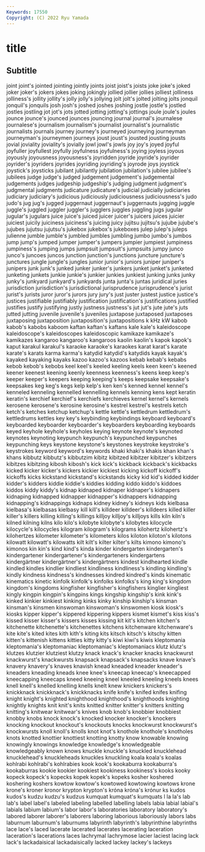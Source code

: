 ```yaml
---
Keywords: 17550
Copyright: (C) 2022 Ryu Yamada
---
```



# title

## Subtitle
joint
joint's jointed jointing jointly joints joist joist's joists joke joke's
joked joker joker's jokers jokes joking jokingly jollied jollier jollies
jolliest jolliness jolliness's jollity jollity's jolly jolly's jollying jolt jolt's
jolted jolting jolts jonquil jonquil's jonquils josh josh's joshed joshes
joshing jostle jostle's jostled jostles jostling jot jot's jots jotted
jotting jotting's jottings joule joule's joules jounce jounce's jounced jounces
jouncing journal journal's journalese journalese's journalism journalism's journalist journalist's journalistic
journalists journals journey journey's journeyed journeying journeyman journeyman's journeymen journeys
joust joust's jousted jousting jousts jovial joviality joviality's jovially jowl
jowl's jowls joy joy's joyed joyful joyfuller joyfullest joyfully joyfulness
joyfulness's joying joyless joyous joyously joyousness joyousness's joyridden joyride joyride's
joyrider joyrider's joyriders joyrides joyriding joyriding's joyrode joys joystick joystick's
joysticks jubilant jubilantly jubilation jubilation's jubilee jubilee's jubilees judge judge's
judged judgement judgement's judgemental judgements judges judgeship judgeship's judging judgment
judgment's judgmental judgments judicature judicature's judicial judicially judiciaries judiciary judiciary's
judicious judiciously judiciousness judiciousness's judo judo's jug jug's jugged juggernaut
juggernaut's juggernauts jugging juggle juggle's juggled juggler juggler's jugglers juggles
juggling jugs jugular jugular's jugulars juice juice's juiced juicer juicer's
juicers juices juicier juiciest juicily juiciness juiciness's juicing juicy jujitsu
jujitsu's jujube jujube's jujubes jujutsu jujutsu's jukebox jukebox's jukeboxes julep
julep's juleps julienne jumble jumble's jumbled jumbles jumbling jumbo jumbo's
jumbos jump jump's jumped jumper jumper's jumpers jumpier jumpiest jumpiness
jumpiness's jumping jumps jumpsuit jumpsuit's jumpsuits jumpy junco junco's juncoes
juncos junction junction's junctions juncture juncture's junctures jungle jungle's jungles
junior junior's juniors juniper juniper's junipers junk junk's junked junker
junker's junkers junket junket's junketed junketing junkets junkie junkie's junkier
junkies junkiest junking junks junky junky's junkyard junkyard's junkyards junta
junta's juntas juridical juries jurisdiction jurisdiction's jurisdictional jurisprudence jurisprudence's jurist
jurist's jurists juror juror's jurors jury jury's just juster justest
justice justice's justices justifiable justifiably justification justification's justifications justified justifies
justify justifying justly justness justness's jut jut's jute jute's juts
jutted jutting juvenile juvenile's juveniles juxtapose juxtaposed juxtaposes juxtaposing juxtaposition
juxtaposition's juxtapositions k kHz kW kabob kabob's kabobs kaboom kaftan
kaftan's kaftans kale kale's kaleidoscope kaleidoscope's kaleidoscopes kaleidoscopic kamikaze kamikaze's
kamikazes kangaroo kangaroo's kangaroos kaolin kaolin's kapok kapok's kaput karakul
karakul's karaoke karaoke's karaokes karat karat's karate karate's karats karma
karma's katydid katydid's katydids kayak kayak's kayaked kayaking kayaks kazoo
kazoo's kazoos kebab kebab's kebabs kebob kebob's kebobs keel keel's
keeled keeling keels keen keen's keened keener keenest keening keenly
keenness keenness's keens keep keep's keeper keeper's keepers keeping keeping's
keeps keepsake keepsake's keepsakes keg keg's kegs kelp kelp's ken
ken's kenned kennel kennel's kenneled kenneling kennelled kennelling kennels kenning
kens kept keratin keratin's kerchief kerchief's kerchiefs kerchieves kernel kernel's
kernels kerosene kerosene's kerosine kerosine's kestrel kestrel's kestrels ketch ketch's
ketches ketchup ketchup's kettle kettle's kettledrum kettledrum's kettledrums kettles key
key's keybinding keybindings keyboard keyboard's keyboarded keyboarder keyboarder's keyboarders keyboarding
keyboards keyed keyhole keyhole's keyholes keying keynote keynote's keynoted keynotes
keynoting keypunch keypunch's keypunched keypunches keypunching keys keystone keystone's keystones
keystroke keystroke's keystrokes keyword keyword's keywords khaki khaki's khakis khan
khan's khans kibbutz kibbutz's kibbutzim kibitz kibitzed kibitzer kibitzer's kibitzers
kibitzes kibitzing kibosh kibosh's kick kick's kickback kickback's kickbacks kicked
kicker kicker's kickers kickier kickiest kicking kickoff kickoff's kickoffs kicks
kickstand kickstand's kickstands kicky kid kid's kidded kidder kidder's kidders
kiddie kiddie's kiddies kidding kiddo kiddo's kiddoes kiddos kiddy kiddy's
kidnap kidnaped kidnaper kidnaper's kidnapers kidnaping kidnapped kidnapper kidnapper's kidnappers
kidnapping kidnapping's kidnappings kidnaps kidney kidney's kidneys kids kielbasa kielbasa's
kielbasas kielbasy kill kill's killdeer killdeer's killdeers killed killer killer's
killers killing killing's killings killjoy killjoy's killjoys kills kiln kiln's
kilned kilning kilns kilo kilo's kilobyte kilobyte's kilobytes kilocycle kilocycle's
kilocycles kilogram kilogram's kilograms kilohertz kilohertz's kilohertzes kilometer kilometer's kilometers
kilos kiloton kiloton's kilotons kilowatt kilowatt's kilowatts kilt kilt's kilter
kilter's kilts kimono kimono's kimonos kin kin's kind kind's kinda
kinder kindergarten kindergarten's kindergartener kindergartener's kindergarteners kindergartens kindergärtner kindergärtner's kindergärtners
kindest kindhearted kindle kindled kindles kindlier kindliest kindliness kindliness's kindling
kindling's kindly kindness kindness's kindnesses kindred kindred's kinds kinematic kinematics
kinetic kinfolk kinfolk's kinfolks kinfolks's king king's kingdom kingdom's kingdoms
kingfisher kingfisher's kingfishers kinglier kingliest kingly kingpin kingpin's kingpins kings
kingship kingship's kink kink's kinked kinkier kinkiest kinking kinks kinky
kinship kinship's kinsman kinsman's kinsmen kinswoman kinswoman's kinswomen kiosk kiosk's
kiosks kipper kipper's kippered kippering kippers kismet kismet's kiss kiss's
kissed kisser kisser's kissers kisses kissing kit kit's kitchen kitchen's
kitchenette kitchenette's kitchenettes kitchens kitchenware kitchenware's kite kite's kited kites
kith kith's kiting kits kitsch kitsch's kitschy kitten kitten's kittenish
kittens kitties kitty kitty's kiwi kiwi's kiwis kleptomania kleptomania's kleptomaniac
kleptomaniac's kleptomaniacs klutz klutz's klutzes klutzier klutziest klutzy knack knack's
knacker knacks knackwurst knackwurst's knackwursts knapsack knapsack's knapsacks knave knave's
knavery knavery's knaves knavish knead kneaded kneader kneader's kneaders kneading
kneads knee knee's kneecap kneecap's kneecapped kneecapping kneecaps kneed kneeing
kneel kneeled kneeling kneels knees knell knell's knelled knelling knells
knelt knew knickers knickers's knickknack knickknack's knickknacks knife knife's knifed
knifes knifing knight knight's knighted knighthood knighthood's knighthoods knighting knightly
knights knit knit's knits knitted knitter knitter's knitters knitting knitting's
knitwear knitwear's knives knob knob's knobbier knobbiest knobby knobs knock
knock's knocked knocker knocker's knockers knocking knockout knockout's knockouts knocks
knockwurst knockwurst's knockwursts knoll knoll's knolls knot knot's knothole knothole's
knotholes knots knotted knottier knottiest knotting knotty know knowable knowing
knowingly knowings knowledge knowledge's knowledgeable knowledgeably known knows knuckle knuckle's
knuckled knucklehead knucklehead's knuckleheads knuckles knuckling koala koala's koalas kohlrabi
kohlrabi's kohlrabies kook kook's kookaburra kookaburra's kookaburras kookie kookier kookiest
kookiness kookiness's kooks kooky kopeck kopeck's kopecks kopek kopek's kopeks
kosher koshered koshering koshers kowtow kowtow's kowtowed kowtowing kowtows krone
krone's kroner kronor krypton krypton's króna króna's krónur ks kudos
kudos's kudzu kudzu's kudzus kumquat kumquat's kumquats l la la's
lab lab's label label's labeled labeling labelled labelling labels labia
labial labial's labials labium labium's labor labor's laboratories laboratory laboratory's
labored laborer laborer's laborers laboring laborious laboriously labors labs laburnum
laburnum's laburnums labyrinth labyrinth's labyrinthine labyrinths lace lace's laced lacerate
lacerated lacerates lacerating laceration laceration's lacerations laces lachrymal lachrymose lacier
laciest lacing lack lack's lackadaisical lackadaisically lacked lackey lackey's lackeys
